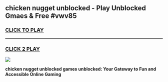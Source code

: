 
## chicken nugget unblocked - Play Unblocked Gmaes & Free #vwv85
<h3>
<a href="https://news.freeplayer.one?title=chicken_nugget_unblocked&ref=24F">CLICK TO PLAY</a></h3>
<hr>

<h3>
<a href="https://news.freeplayer.one?title=chicken_nugget_unblocked&ref=24F">CLICK 2 PLAY</a>
  
</h3>

<a href="https://news.freeplayer.one?title=chicken_nugget_unblocked&ref=24F/"><img src="https://clearcache.store/games.png"></a>


**chicken nugget unblocked games unblocked: Your Gateway to Fun and Accessible Online Gaming**
